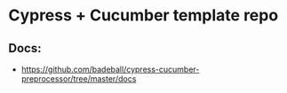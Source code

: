 # Cypress + Cucumber template repo

## Docs:
- https://github.com/badeball/cypress-cucumber-preprocessor/tree/master/docs
